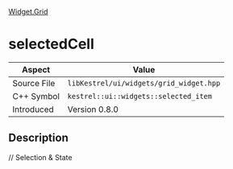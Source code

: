 [Widget.Grid](index)
# selectedCell
| Aspect | Value |
| --- | --- |
| Source File | `libKestrel/ui/widgets/grid_widget.hpp` |
| C++ Symbol | `kestrel::ui::widgets::selected_item` |
| Introduced | Version 0.8.0 |
## Description
// Selection & State
